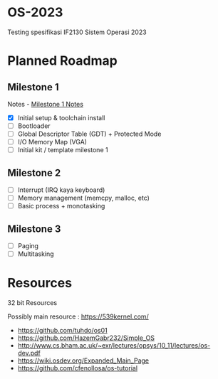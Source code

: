 # OS-2023
Testing spesifikasi IF2130 Sistem Operasi 2023

# Planned Roadmap
## Milestone 1
Notes - [Milestone 1 Notes](/Milestone%201%20Notes.md)
- [x] Initial setup & toolchain install
- [ ] Bootloader
- [ ] Global Descriptor Table (GDT) + Protected Mode
- [ ] I/O Memory Map (VGA)
- [ ] Initial kit / template milestone 1

## Milestone 2
- [ ] Interrupt (IRQ kaya keyboard)
- [ ] Memory management (memcpy, malloc, etc)
- [ ] Basic process + monotasking

## Milestone 3
- [ ] Paging
- [ ] Multitasking

# Resources
32 bit Resources

Possibly main resource : https://539kernel.com/
- https://github.com/tuhdo/os01
- https://github.com/HazemGabr232/Simple_OS
- http://www.cs.bham.ac.uk/~exr/lectures/opsys/10_11/lectures/os-dev.pdf
- https://wiki.osdev.org/Expanded_Main_Page
- https://github.com/cfenollosa/os-tutorial